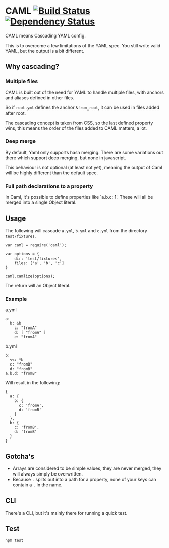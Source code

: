 # CAML [![Build Status](https://travis-ci.org/kevin-smets/caml.svg?branch=master)](https://travis-ci.org/kevin-smets/caml) [![Dependency Status](https://david-dm.org/kevin-smets/caml.svg)](https://david-dm.org/kevin-smets/caml)

CAML means Cascading YAML config.

This is to overcome a few limitations of the YAML spec. You still write valid YAML, but the output is a bit different.

## Why cascading?

### Multiple files

CAML is built out of the need for YAML to handle multiple files, with anchors and aliases defined in other files.

So if `root.yml` defines the anchor `&from_root`, it can be used in files added after root.

The cascading concept is taken from CSS, so the last defined property wins, this means the order of the files added to CAML matters, a lot. 

### Deep merge

By default, Yaml only supports hash merging. There are some variations out there which support deep merging, but none in javascript.

This behaviour is not optional (at least not yet), meaning the output of Caml will be highly different than the default spec.

### Full path declarations to a property

In Caml, it's possible to define properties like `a.b.c: 1'. These will all be merged into a single Object literal.

## Usage

The following will cascade `a.yml`, `b.yml` and `c.yml` from the directory `test/fixtures`.

```
var caml = require('caml');

var options = {
    dir: 'test/fixtures',
    files: ['a', 'b', 'c']
}

caml.camlize(options);
```

The return will an Object literal.

### Example

a.yml

```
a:
  b: &b
    c: "fromA"
    d: [ "fromA" ]
    e: "fromA"
```

b.yml

```
b:
  <<: *b
  c: "fromB"
  d: "fromB"
a.b.d: "fromB"
```

Will result in the following:

```
{ 
  a: { 
    b: { 
      c: 'fromA',
      d: 'fromB' 
    } 
  },
  b: { 
    c: 'fromB', 
    d: 'fromB' 
  } 
}
```

## Gotcha's

- Arrays are considered to be simple values, they are never merged, they will always simply be overwritten.
- Because `.` splits out into a path for a property, none of your keys can contain a `.` in the name.

## CLI

There's a CLI, but it's mainly there for running a quick test.

## Test

```
npm test
```
